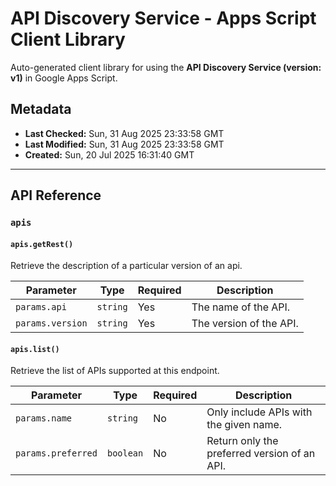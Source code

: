 # API Discovery Service - Apps Script Client Library

Auto-generated client library for using the **API Discovery Service (version: v1)** in Google Apps Script.

## Metadata

- **Last Checked:** Sun, 31 Aug 2025 23:33:58 GMT
- **Last Modified:** Sun, 31 Aug 2025 23:33:58 GMT
- **Created:** Sun, 20 Jul 2025 16:31:40 GMT



---

## API Reference

### `apis`

#### `apis.getRest()`

Retrieve the description of a particular version of an api.

| Parameter | Type | Required | Description |
|---|---|---|---|
| `params.api` | `string` | Yes | The name of the API. |
| `params.version` | `string` | Yes | The version of the API. |

#### `apis.list()`

Retrieve the list of APIs supported at this endpoint.

| Parameter | Type | Required | Description |
|---|---|---|---|
| `params.name` | `string` | No | Only include APIs with the given name. |
| `params.preferred` | `boolean` | No | Return only the preferred version of an API. |